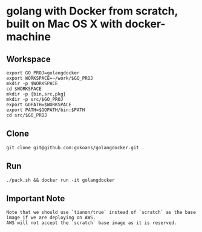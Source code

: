 # golang with Docker from scratch, built on Mac OS X with docker-machine

## Workspace

```
export GO_PROJ=golangdocker
export WORKSPACE=~/work/$GO_PROJ
mkdir -p $WORKSPACE
cd $WORKSPACE
mkdir -p {bin,src,pkg}
mkdir -p src/$GO_PROJ
export GOPATH=$WORKSPACE
export PATH=$GOPATH/bin:$PATH
cd src/$GO_PROJ
```

## Clone

```
git clone git@github.com:gokoans/golangdocker.git .
```

## Run

```
./pack.sh && docker run -it golangdocker
```

## Important Note

```
Note that we should use `tianon/true` instead of `scratch` as the base image if we are deploying on AWS.
AWS will not accept the `scratch` base image as it is reserved.
```
